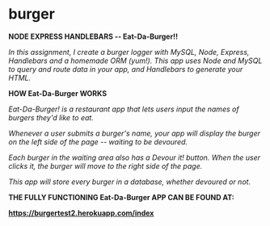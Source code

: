 # burger

**NODE EXPRESS HANDLEBARS -- Eat-Da-Burger!!**

_In this assignment, I create a burger logger with MySQL, Node, Express, Handlebars and a homemade ORM (yum!). This app uses Node and MySQL to query and route data in your app, and Handlebars to generate your HTML._

**HOW Eat-Da-Burger WORKS**

_Eat-Da-Burger! is a restaurant app that lets users input the names of burgers they'd like to eat._

_Whenever a user submits a burger's name, your app will display the burger on the left side of the page -- waiting to be devoured._

_Each burger in the waiting area also has a Devour it! button. When the user clicks it, the burger will move to the right side of the page._

_This app will store every burger in a database, whether devoured or not._

**THE FULLY FUNCTIONING Eat-Da-Burger APP CAN BE FOUND AT:**

**https://burgertest2.herokuapp.com/index**
